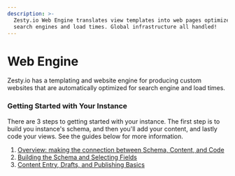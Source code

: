 ```yaml
---
description: >-
  Zesty.io Web Engine translates view templates into web pages optimized for
  search engines and load times. Global infrastructure all handled!
---
```


# Web Engine

Zesty.io has a templating and website engine for producing custom websites that are automatically optimized for search engine and load times.

### Getting Started with Your Instance

There are 3 steps to getting started with your instance. The first step is to build you instance's schema, and then you'll add your content, and lastly code your views. See the guides below for more information.

1. [Overview: making the connection between Schema, Content, and Code](https://zesty.org/services/web-engine/guides/the-connection-between-schema-content-and-code)
2. [Building the Schema and Selecting Fields](guides/building-the-schema-and-selecting-fields.md)
3. [Content Entry, Drafts, and Publishing Basics](guides/content-entry-drafts-and-publishing.md)




